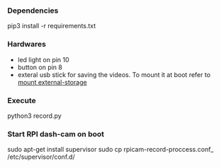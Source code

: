 ### Dependencies
pip3 install -r requirements.txt

### Hardwares
- led light on pin 10
- button on pin 8
- exteral usb stick for saving the videos. To mount it at boot refer to [mount external-storage](https://www.raspberrypi.org/documentation/configuration/external-storage.md)

### Execute
python3 record.py

### Start RPI dash-cam on boot
sudo apt-get install supervisor
sudo cp rpicam-record-proccess.conf_ /etc/supervisor/conf.d/
